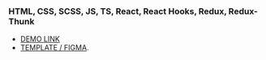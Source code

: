 ### HTML, CSS, SCSS, JS, TS, React, React Hooks, Redux, Redux-Thunk
- [DEMO LINK](https://kiramarks.github.io/react_phone-catalog/)
- [TEMPLATE / FIGMA](https://www.figma.com/file/uEetgWenSRxk9jgiym6Yzp/Phone-catalog-redesign?node-id=1%3A2).
